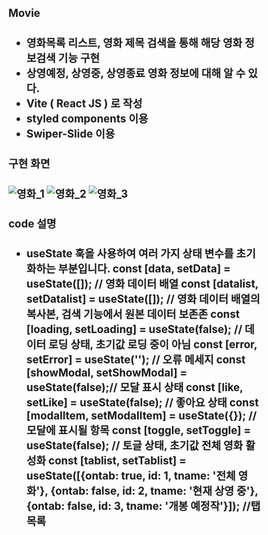 <h2>Movie<h2/>
 
- 영화목록 리스트, 영화 제목 검색을 통해 해당 영화 정보검색 기능 구현
- 상영예정, 상영중, 상영종료 영화 정보에 대해 알 수 있다.
- Vite ( React JS ) 로 작성
- styled components 이용
- Swiper-Slide 이용
  

<h2>구현 화면<h2/>
 
![영화_1](https://github.com/lcl3392/Movie/assets/133613544/fc44236d-d0c9-4baa-bc03-a3340f0af260)
![영화_2](https://github.com/lcl3392/Movie/assets/133613544/55064440-1243-447a-b611-904a6e5cf558)
![영화_3](https://github.com/lcl3392/Movie/assets/133613544/5b6ab12b-3195-4cf8-bb97-6336f223b654)

<h2>code 설명<h2/>

- useState 훅을 사용하여 여러 가지 상태 변수를 초기화하는 부분입니다.
  const [data, setData] = useState([]);             // 영화 데이터 배열
    const [datalist, setDatalist] = useState([]);     // 영화 데이터 배열의 복사본, 검색 기능에서 원본 데이터 보존존
    const [loading, setLoading] = useState(false);    // 데이터 로딩 상태, 초기값 로딩 중이 아님
    const [error, setError] = useState('');           // 오류 메세지
    const [showModal, setShowModal] = useState(false);// 모달 표시 상태
    const [like, setLike] = useState(false);          // 좋아요 상태
    const [modalItem, setModalItem] = useState({});   // 모달에 표시될 항목
    const [toggle, setToggle] = useState(false);      // 토글 상태, 초기값 전체 영화 활성화
    const [tablist, setTablist] = useState([{ontab: true, id: 1, tname: '전체 영화'}, 
            {ontab: false, id: 2, tname: '현재 상영 중'}, {ontab: false, id: 3, tname: '개봉 예정작'}]); //탭 목록
